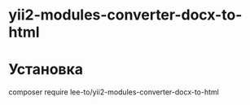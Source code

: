 # yii2-modules-converter-docx-to-html

# Установка
composer require lee-to/yii2-modules-converter-docx-to-html
